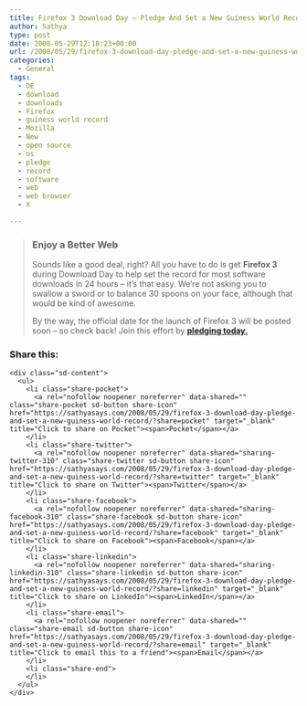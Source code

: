 ```yaml
---
title: Firefox 3 Download Day – Pledge And Set a New Guiness World Record!
author: Sathya
type: post
date: 2008-05-29T12:18:23+00:00
url: /2008/05/29/firefox-3-download-day-pledge-and-set-a-new-guiness-world-record/
categories:
  - General
tags:
  - DE
  - download
  - downloads
  - Firefox
  - guiness world record
  - Mozilla
  - New
  - open source
  - os
  - pledge
  - record
  - software
  - web
  - web browser
  - X

---
```

> ### Enjoy a Better Web
> 
> <div class="inner-wrapper">
>   <p>
>     Sounds like a good deal, right? All you have to do is get <strong>Firefox 3</strong> during Download Day to help set the record for most software downloads in 24 hours &#8211; it’s that easy. We&#8217;re not asking you to swallow a sword or to balance 30 spoons on your face, although that would be kind of awesome.
>   </p>
>   
>   <p>
>     By the way, the official date for the launch of Firefox 3 will be posted soon &#8211; so check back! Join this effort by <strong><a href="http://www.spreadfirefox.com/en-US/worldrecord/pledge#pledge_form" target="_blank">pledging today.</a></strong>
>   </p>
> </div>

<div class="sharedaddy sd-sharing-enabled">
  <div class="robots-nocontent sd-block sd-social sd-social-icon-text sd-sharing">
    <h3 class="sd-title">
      Share this:
    </h3>
    
    <div class="sd-content">
      <ul>
        <li class="share-pocket">
          <a rel="nofollow noopener noreferrer" data-shared="" class="share-pocket sd-button share-icon" href="https://sathyasays.com/2008/05/29/firefox-3-download-day-pledge-and-set-a-new-guiness-world-record/?share=pocket" target="_blank" title="Click to share on Pocket"><span>Pocket</span></a>
        </li>
        <li class="share-twitter">
          <a rel="nofollow noopener noreferrer" data-shared="sharing-twitter-310" class="share-twitter sd-button share-icon" href="https://sathyasays.com/2008/05/29/firefox-3-download-day-pledge-and-set-a-new-guiness-world-record/?share=twitter" target="_blank" title="Click to share on Twitter"><span>Twitter</span></a>
        </li>
        <li class="share-facebook">
          <a rel="nofollow noopener noreferrer" data-shared="sharing-facebook-310" class="share-facebook sd-button share-icon" href="https://sathyasays.com/2008/05/29/firefox-3-download-day-pledge-and-set-a-new-guiness-world-record/?share=facebook" target="_blank" title="Click to share on Facebook"><span>Facebook</span></a>
        </li>
        <li class="share-linkedin">
          <a rel="nofollow noopener noreferrer" data-shared="sharing-linkedin-310" class="share-linkedin sd-button share-icon" href="https://sathyasays.com/2008/05/29/firefox-3-download-day-pledge-and-set-a-new-guiness-world-record/?share=linkedin" target="_blank" title="Click to share on LinkedIn"><span>LinkedIn</span></a>
        </li>
        <li class="share-email">
          <a rel="nofollow noopener noreferrer" data-shared="" class="share-email sd-button share-icon" href="https://sathyasays.com/2008/05/29/firefox-3-download-day-pledge-and-set-a-new-guiness-world-record/?share=email" target="_blank" title="Click to email this to a friend"><span>Email</span></a>
        </li>
        <li class="share-end">
        </li>
      </ul>
    </div>
  </div>
</div>